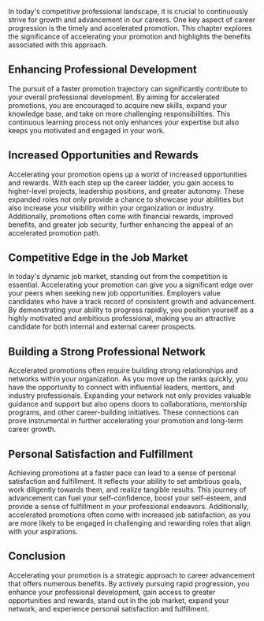 
In today's competitive professional landscape, it is crucial to continuously strive for growth and advancement in our careers. One key aspect of career progression is the timely and accelerated promotion. This chapter explores the significance of accelerating your promotion and highlights the benefits associated with this approach.

Enhancing Professional Development
----------------------------------

The pursuit of a faster promotion trajectory can significantly contribute to your overall professional development. By aiming for accelerated promotions, you are encouraged to acquire new skills, expand your knowledge base, and take on more challenging responsibilities. This continuous learning process not only enhances your expertise but also keeps you motivated and engaged in your work.

Increased Opportunities and Rewards
-----------------------------------

Accelerating your promotion opens up a world of increased opportunities and rewards. With each step up the career ladder, you gain access to higher-level projects, leadership positions, and greater autonomy. These expanded roles not only provide a chance to showcase your abilities but also increase your visibility within your organization or industry. Additionally, promotions often come with financial rewards, improved benefits, and greater job security, further enhancing the appeal of an accelerated promotion path.

Competitive Edge in the Job Market
----------------------------------

In today's dynamic job market, standing out from the competition is essential. Accelerating your promotion can give you a significant edge over your peers when seeking new job opportunities. Employers value candidates who have a track record of consistent growth and advancement. By demonstrating your ability to progress rapidly, you position yourself as a highly motivated and ambitious professional, making you an attractive candidate for both internal and external career prospects.

Building a Strong Professional Network
--------------------------------------

Accelerated promotions often require building strong relationships and networks within your organization. As you move up the ranks quickly, you have the opportunity to connect with influential leaders, mentors, and industry professionals. Expanding your network not only provides valuable guidance and support but also opens doors to collaborations, mentorship programs, and other career-building initiatives. These connections can prove instrumental in further accelerating your promotion and long-term career growth.

Personal Satisfaction and Fulfillment
-------------------------------------

Achieving promotions at a faster pace can lead to a sense of personal satisfaction and fulfillment. It reflects your ability to set ambitious goals, work diligently towards them, and realize tangible results. This journey of advancement can fuel your self-confidence, boost your self-esteem, and provide a sense of fulfillment in your professional endeavors. Additionally, accelerated promotions often come with increased job satisfaction, as you are more likely to be engaged in challenging and rewarding roles that align with your aspirations.

Conclusion
----------

Accelerating your promotion is a strategic approach to career advancement that offers numerous benefits. By actively pursuing rapid progression, you enhance your professional development, gain access to greater opportunities and rewards, stand out in the job market, expand your network, and experience personal satisfaction and fulfillment.
